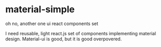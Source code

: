 # material-simple
oh no, another one ui react components set

I need reusable, light react.js set of components implementing material design. Material-ui is good, but it is good overpovered.
